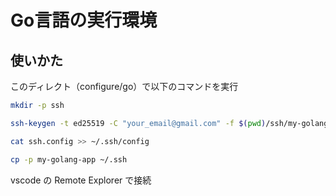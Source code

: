 # Go言語の実行環境

## 使いかた

このディレクト（configure/go）で以下のコマンドを実行

```bash
mkdir -p ssh
```
```bash
ssh-keygen -t ed25519 -C "your_email@gmail.com" -f $(pwd)/ssh/my-golang-app
```
```bash
cat ssh.config >> ~/.ssh/config
```
```bash
cp -p my-golang-app ~/.ssh
```

vscode の Remote Explorer で接続 
